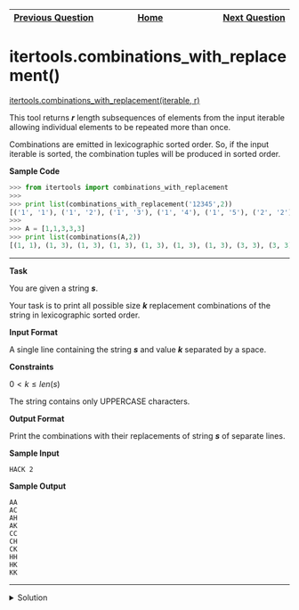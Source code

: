 | <img width=1000>[Previous Question](https://github.com/Kevin-Lago/python-hackerrank-solutions/tree/main/src/)</img> | <img width=1000>[Home](https://github.com/Kevin-Lago/python-hackerrank-solutions)</img> | <img width=1000>[Next Question](https://github.com/Kevin-Lago/python-hackerrank-solutions/tree/main/src/)</img> |
|:---|:---:|---:|

# itertools.combinations_with_replacement()

[itertools.combinations_with_replacement(iterable, r)]()

This tool returns ___r___ length subsequences of elements from the input iterable allowing individual elements to be repeated more than once.

Combinations are emitted in lexicographic sorted order. So, if the input iterable is sorted, the combination tuples will be produced in sorted order.

__Sample Code__

```python
>>> from itertools import combinations_with_replacement
>>> 
>>> print list(combinations_with_replacement('12345',2))
[('1', '1'), ('1', '2'), ('1', '3'), ('1', '4'), ('1', '5'), ('2', '2'), ('2', '3'), ('2', '4'), ('2', '5'), ('3', '3'), ('3', '4'), ('3', '5'), ('4', '4'), ('4', '5'), ('5', '5')]
>>> 
>>> A = [1,1,3,3,3]
>>> print list(combinations(A,2))
[(1, 1), (1, 3), (1, 3), (1, 3), (1, 3), (1, 3), (1, 3), (3, 3), (3, 3), (3, 3)]
```

---

__Task__

You are given a string ___s___.

Your task is to print all possible size ___k___ replacement combinations of the string in lexicographic sorted order.

__Input Format__

A single line containing the string ___s___ and value ___k___ separated by a space.

__Constraints__

$0 < k \le len(s)$

The string contains only UPPERCASE characters.

__Output Format__

Print the combinations with their replacements of string ___s___ of separate lines.

__Sample Input__

```
HACK 2
```

__Sample Output__

```
AA
AC
AH
AK
CC
CH
CK
HH
HK
KK
```

---

<details><summary>Solution</summary>
    
```python

```
</details>